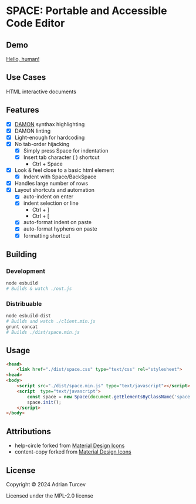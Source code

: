 # SPACE: Portable and Accessible Code Editor

## Demo

[Hello, human!](https://planviii.com/)

## Use Cases

HTML interactive documents

## Features

- [x] [DAMON](https://github.com/adrianturcev/SPACE) synthax highlighting
- [x] DAMON linting
- [x] Light-enough for hardcoding
- [x] No tab-order hijacking
    - [x] Simply press Space for indentation
    - [x] Insert tab character (	) shortcut
        - Ctrl + Space
- [x] Look & feel close to a basic html element
    - [x] Indent with Space/BackSpace
- [x] Handles large number of rows
- [x] Layout shortcuts and automation
    - [x] auto-indent on enter
    - [x] indent selection or line
        - Ctrl + ]
        - Ctrl + [
    - [x] auto-format indent on paste
    - [x] auto-format hyphens on paste
    - [x] formatting shortcut

## Building

### Development

```bash
node esbuild
# Builds & watch ./out.js
```

### Distribuable

```bash
node esbuild-dist
# Builds and watch ./client.min.js
grunt concat
# Builds ./dist/space.min.js
```

## Usage

```HTML
<head>
    <link href="./dist/space.css" type="text/css" rel="stylesheet">
<head>
<body>
    <script src="./dist/space.min.js" type="text/javascript"></script>
    <script  type="text/javascript">
        const space = new Space(document.getElementsByClassName('space')[0], Prism);
        space.init();
    </script>
</body>
```

## Attributions

- help-circle forked from [Material Design Icons](https://pictogrammers.com/library/mdi/)
- content-copy forked from [Material Design Icons](https://pictogrammers.com/library/mdi/)

## License

Copyright © 2024 Adrian Turcev

Licensed under the MPL-2.0 license